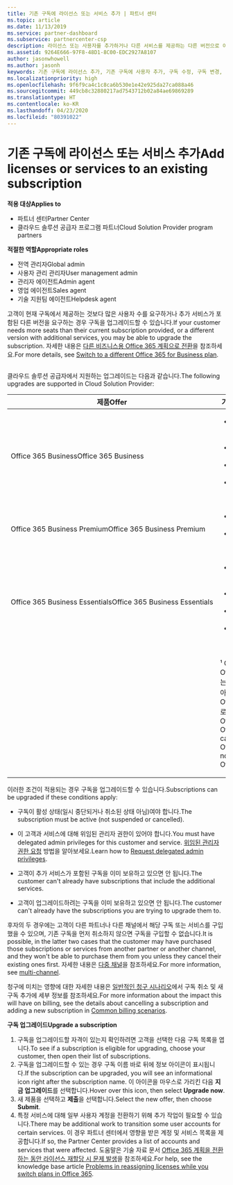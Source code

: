 ```yaml
---
title: 기존 구독에 라이선스 또는 서비스 추가 | 파트너 센터
ms.topic: article
ms.date: 11/13/2019
ms.service: partner-dashboard
ms.subservice: partnercenter-csp
description: 라이선스 또는 사용자를 추가하거나 다른 서비스를 제공하는 다른 버전으로 이동하는 등 고객의 구독을 업그레이드하거나 수정하는 방법을 알아봅니다.
ms.assetid: 9264E666-97F8-48D1-8C00-EDC2927A8107
author: jasonwhowell
ms.author: jasonh
keywords: 기존 구독에 라이선스 추가, 기존 구독에 사용자 추가, 구독 수정, 구독 변경, 고객에 대해 더 많은 라이선스 구입
ms.localizationpriority: high
ms.openlocfilehash: 9f6f9ca4c1c8ca6b530e1e42e925da27ca088a46
ms.sourcegitcommit: 449cb8c32880217ad7543712b02a84ae69869289
ms.translationtype: HT
ms.contentlocale: ko-KR
ms.lasthandoff: 04/23/2020
ms.locfileid: "80391022"
---
```

# <a name="add-licenses-or-services-to-an-existing-subscription"></a><span data-ttu-id="a5c4e-104">기존 구독에 라이선스 또는 서비스 추가</span><span class="sxs-lookup"><span data-stu-id="a5c4e-104">Add licenses or services to an existing subscription</span></span>

<span data-ttu-id="a5c4e-105">**적용 대상**</span><span class="sxs-lookup"><span data-stu-id="a5c4e-105">**Applies to**</span></span>

- <span data-ttu-id="a5c4e-106">파트너 센터</span><span class="sxs-lookup"><span data-stu-id="a5c4e-106">Partner Center</span></span>
- <span data-ttu-id="a5c4e-107">클라우드 솔루션 공급자 프로그램 파트너</span><span class="sxs-lookup"><span data-stu-id="a5c4e-107">Cloud Solution Provider program partners</span></span>

<span data-ttu-id="a5c4e-108">**적절한 역할**</span><span class="sxs-lookup"><span data-stu-id="a5c4e-108">**Appropriate roles**</span></span>

- <span data-ttu-id="a5c4e-109">전역 관리자</span><span class="sxs-lookup"><span data-stu-id="a5c4e-109">Global admin</span></span>
- <span data-ttu-id="a5c4e-110">사용자 관리 관리자</span><span class="sxs-lookup"><span data-stu-id="a5c4e-110">User management admin</span></span>
- <span data-ttu-id="a5c4e-111">관리자 에이전트</span><span class="sxs-lookup"><span data-stu-id="a5c4e-111">Admin agent</span></span>
- <span data-ttu-id="a5c4e-112">영업 에이전트</span><span class="sxs-lookup"><span data-stu-id="a5c4e-112">Sales agent</span></span>
- <span data-ttu-id="a5c4e-113">기술 지원팀 에이전트</span><span class="sxs-lookup"><span data-stu-id="a5c4e-113">Helpdesk agent</span></span>

<span data-ttu-id="a5c4e-114">고객이 현재 구독에서 제공하는 것보다 많은 사용자 수를 요구하거나 추가 서비스가 포함된 다른 버전을 요구하는 경우 구독을 업그레이드할 수 있습니다.</span><span class="sxs-lookup"><span data-stu-id="a5c4e-114">If your customer needs more seats than their current subscription provided, or a different version with additional services, you may be able to upgrade the subscription.</span></span> <span data-ttu-id="a5c4e-115">자세한 내용은 [다른 비즈니스용 Office 365 계획으로 전환](https://go.microsoft.com/fwlink/p/?LinkId=723577)을 참조하세요.</span><span class="sxs-lookup"><span data-stu-id="a5c4e-115">For more details, see [Switch to a different Office 365 for Business plan](https://go.microsoft.com/fwlink/p/?LinkId=723577).</span></span>

## <a href="" id="upgradesubscription"></a>


<span data-ttu-id="a5c4e-116">클라우드 솔루션 공급자에서 지원하는 업그레이드는 다음과 같습니다.</span><span class="sxs-lookup"><span data-stu-id="a5c4e-116">The following upgrades are supported in Cloud Solution Provider:</span></span>

<table>
<colgroup>
<col width="50%" />
<col width="50%" />
</colgroup>
<thead>
<tr class="header">
<th><span data-ttu-id="a5c4e-117">제품</span><span class="sxs-lookup"><span data-stu-id="a5c4e-117">Offer</span></span></th>
<th><span data-ttu-id="a5c4e-118">가능한 업그레이드</span><span class="sxs-lookup"><span data-stu-id="a5c4e-118">Possible upgrades</span></span></th>
</tr>
</thead>
<tbody>
<tr class="odd">
<td><span data-ttu-id="a5c4e-119">Office 365 Business</span><span class="sxs-lookup"><span data-stu-id="a5c4e-119">Office 365 Business</span></span></td>
<td><ul>
<li><span data-ttu-id="a5c4e-120">Office 365 Business Premium¹</span><span class="sxs-lookup"><span data-stu-id="a5c4e-120">Office 365 Business Premium¹</span></span></li>
<li><span data-ttu-id="a5c4e-121">Office 365 ProPlus</span><span class="sxs-lookup"><span data-stu-id="a5c4e-121">Office 365 ProPlus</span></span></li>
<li><span data-ttu-id="a5c4e-122">Office 365 Enterprise E3</span><span class="sxs-lookup"><span data-stu-id="a5c4e-122">Office 365 Enterprise E3</span></span></li>
<li><span data-ttu-id="a5c4e-123">Office 365 Enterprise E5</span><span class="sxs-lookup"><span data-stu-id="a5c4e-123">Office 365 Enterprise E5</span></span></li>
</ul></td>
</tr>
<tr class="even">
<td><span data-ttu-id="a5c4e-124">Office 365 Business Premium</span><span class="sxs-lookup"><span data-stu-id="a5c4e-124">Office 365 Business Premium</span></span></td>
<td><ul>
<li><span data-ttu-id="a5c4e-125">Office 365 Enterprise E3</span><span class="sxs-lookup"><span data-stu-id="a5c4e-125">Office 365 Enterprise E3</span></span></li>
<li><span data-ttu-id="a5c4e-126">Office 365 Enterprise E5</span><span class="sxs-lookup"><span data-stu-id="a5c4e-126">Office 365 Enterprise E5</span></span></li>
</ul></td>
</tr>
<tr class="odd">
<td><span data-ttu-id="a5c4e-127">Office 365 Business Essentials</span><span class="sxs-lookup"><span data-stu-id="a5c4e-127">Office 365 Business Essentials</span></span></td>
<td><ul>
<li><span data-ttu-id="a5c4e-128">Office 365 Business Premium¹</span><span class="sxs-lookup"><span data-stu-id="a5c4e-128">Office 365 Business Premium¹</span></span></li>
<li><span data-ttu-id="a5c4e-129">Office 365 Enterprise E1</span><span class="sxs-lookup"><span data-stu-id="a5c4e-129">Office 365 Enterprise E1</span></span></li>
<li><span data-ttu-id="a5c4e-130">Office 365 Enterprise E3</span><span class="sxs-lookup"><span data-stu-id="a5c4e-130">Office 365 Enterprise E3</span></span></li>
<li><span data-ttu-id="a5c4e-131">Office 365 Enterprise E5</span><span class="sxs-lookup"><span data-stu-id="a5c4e-131">Office 365 Enterprise E5</span></span></li>
</ul></td>
</tr>
<tr class="even">
<td></td>
<td><p><span data-ttu-id="a5c4e-132">¹ Office 365 Business India 및 Office 365 Business Essentials India는 Office 365 Business Premium이 아니라 Office 365 Business Premium India로 업그레이드할 수 있습니다.</span><span class="sxs-lookup"><span data-stu-id="a5c4e-132">¹ Office 365 Business India and Office 365 Business Essentials India can be upgraded to Office 365 Business Premium India, not to Office 365 Business Premium.</span></span></p></td>
</tr>
</tbody>
</table>

<span data-ttu-id="a5c4e-133">이러한 조건이 적용되는 경우 구독을 업그레이드할 수 있습니다.</span><span class="sxs-lookup"><span data-stu-id="a5c4e-133">Subscriptions can be upgraded if these conditions apply:</span></span>

-   <span data-ttu-id="a5c4e-134">구독이 활성 상태(일시 중단되거나 취소된 상태 아님)여야 합니다.</span><span class="sxs-lookup"><span data-stu-id="a5c4e-134">The subscription must be active (not suspended or cancelled).</span></span>

-   <span data-ttu-id="a5c4e-135">이 고객과 서비스에 대해 위임된 관리자 권한이 있어야 합니다.</span><span class="sxs-lookup"><span data-stu-id="a5c4e-135">You must have delegated admin privileges for this customer and service.</span></span> <span data-ttu-id="a5c4e-136">[위임된 관리자 권한 요청](request-a-relationship-with-a-customer.md) 방법을 알아보세요.</span><span class="sxs-lookup"><span data-stu-id="a5c4e-136">Learn how to [Request delegated admin privileges](request-a-relationship-with-a-customer.md).</span></span>

-   <span data-ttu-id="a5c4e-137">고객이 추가 서비스가 포함된 구독을 이미 보유하고 있으면 안 됩니다.</span><span class="sxs-lookup"><span data-stu-id="a5c4e-137">The customer can't already have subscriptions that include the additional services.</span></span>

-   <span data-ttu-id="a5c4e-138">고객이 업그레이드하려는 구독을 이미 보유하고 있으면 안 됩니다.</span><span class="sxs-lookup"><span data-stu-id="a5c4e-138">The customer can't already have the subscriptions you are trying to upgrade them to.</span></span>

<span data-ttu-id="a5c4e-139">후자의 두 경우에는 고객이 다른 파트너나 다른 채널에서 해당 구독 또는 서비스를 구입했을 수 있으며, 기존 구독을 먼저 취소하지 않으면 구독을 구입할 수 없습니다.</span><span class="sxs-lookup"><span data-stu-id="a5c4e-139">It is possible, in the latter two cases that the customer may have purchased those subscriptions or services from another partner or another channel, and they won't be able to purchase them from you unless they cancel their existing ones first.</span></span> <span data-ttu-id="a5c4e-140">자세한 내용은 [다중 채널](multichannel.md)을 참조하세요.</span><span class="sxs-lookup"><span data-stu-id="a5c4e-140">For more information, see [multi-channel](multichannel.md).</span></span>

<span data-ttu-id="a5c4e-141">청구에 미치는 영향에 대한 자세한 내용은 [일반적인 청구 시나리오](common-billing-scenarios.md)에서 구독 취소 및 새 구독 추가에 세부 정보를 참조하세요.</span><span class="sxs-lookup"><span data-stu-id="a5c4e-141">For more information about the impact this will have on billing, see the details about cancelling a subscription and adding a new subscription in [Common billing scenarios](common-billing-scenarios.md).</span></span>

<span data-ttu-id="a5c4e-142">**구독 업그레이드**</span><span class="sxs-lookup"><span data-stu-id="a5c4e-142">**Upgrade a subscription**</span></span>

1.  <span data-ttu-id="a5c4e-143">구독을 업그레이드할 자격이 있는지 확인하려면 고객을 선택한 다음 구독 목록을 엽니다.</span><span class="sxs-lookup"><span data-stu-id="a5c4e-143">To see if a subscription is eligible for upgrading, choose your customer, then open their list of subscriptions.</span></span>
2.  <span data-ttu-id="a5c4e-144">구독을 업그레이드할 수 있는 경우 구독 이름 바로 뒤에 정보 아이콘이 표시됩니다.</span><span class="sxs-lookup"><span data-stu-id="a5c4e-144">If the subscription can be upgraded, you will see an informational icon right after the subscription name.</span></span> <span data-ttu-id="a5c4e-145">이 아이콘을 마우스로 가리킨 다음 **지금 업그레이드**를 선택합니다.</span><span class="sxs-lookup"><span data-stu-id="a5c4e-145">Hover over this icon, then select **Upgrade now**.</span></span>
3.  <span data-ttu-id="a5c4e-146">새 제품을 선택하고 **제출**을 선택합니다.</span><span class="sxs-lookup"><span data-stu-id="a5c4e-146">Select the new offer, then choose **Submit**.</span></span>
4.  <span data-ttu-id="a5c4e-147">특정 서비스에 대해 일부 사용자 계정을 전환하기 위해 추가 작업이 필요할 수 있습니다.</span><span class="sxs-lookup"><span data-stu-id="a5c4e-147">There may be additional work to transition some user accounts for certain services.</span></span> <span data-ttu-id="a5c4e-148">이 경우 파트너 센터에서 영향을 받은 계정 및 서비스 목록을 제공합니다.</span><span class="sxs-lookup"><span data-stu-id="a5c4e-148">If so, the Partner Center provides a list of accounts and services that were affected.</span></span> <span data-ttu-id="a5c4e-149">도움말은 기술 자료 문서 [Office 365 계획을 전환하는 동안 라이선스 재할당 시 문제 발생](https://go.microsoft.com/fwlink/p/?LinkId=723576)을 참조하세요.</span><span class="sxs-lookup"><span data-stu-id="a5c4e-149">For help, see the knowledge base article [Problems in reassigning licenses while you switch plans in Office 365](https://go.microsoft.com/fwlink/p/?LinkId=723576).</span></span>

 

 



